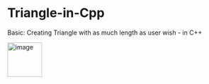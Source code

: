 # Triangle-in-Cpp
Basic: Creating Triangle with as much length as user wish - in C++

<img width="78" alt="image" src="https://user-images.githubusercontent.com/73169791/212561605-1b446b9a-a129-431f-af35-6304b516aff8.png">

